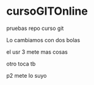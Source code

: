 # cursoGITOnline
pruebas repo curso git 

Lo cambiamos con dos bolas

el usr 3 mete mas cosas

otro toca tb

p2 mete lo suyo